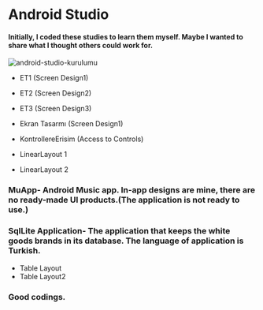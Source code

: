 # Android Studio

#### Initially, I coded these studies to learn them myself. Maybe I wanted to share what I thought others could work for.



![android-studio-kurulumu](https://user-images.githubusercontent.com/59292099/115403038-b377d800-a1f4-11eb-8759-15c15dc86289.jpg)





* ET1 (Screen Design1)
* ET2 (Screen Design2)
* ET3 (Screen Design3)

* Ekran Tasarmı (Screen Design1)

* KontrollereErisim (Access to Controls)

* LinearLayout 1
* LinearLayout 2

### MuApp- Android Music app. In-app designs are mine, there are no ready-made UI products.(The application is not ready to use.)

### SqlLite Application- The application that keeps the white goods brands in its database. The language of application is Turkish.

* Table Layout
* Table Layout2 

### Good codings.
